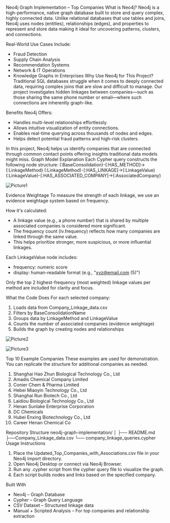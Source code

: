 Neo4j Graph Implementation – Top Companies
What is Neo4j?
Neo4j is a high-performance, native graph database built to store and query complex, highly connected data. Unlike relational databases that use tables and joins, Neo4j uses nodes (entities), relationships (edges), and properties to represent and store data making it ideal for uncovering patterns, clusters, and connections.

Real-World Use Cases Include:
- Fraud Detection
- Supply Chain Analysis
- Recommendation Systems
- Network & IT Operations
- Knowledge Graphs in Enterprises
Why Use Neo4j for This Project?
Traditional SQL databases struggle when it comes to deeply connected data, requiring complex joins that are slow and difficult to manage. Our project investigates hidden linkages between companies—such as those sharing the same phone number or email—where such connections are inherently graph-like.

Benefits Neo4j Offers:
- Handles multi-level relationships effortlessly.
- Allows intuitive visualization of entity connections.
- Enables real-time querying across thousands of nodes and edges.
- Helps detect potential fraud patterns and high-risk clusters.

In this project, Neo4j helps us identify companies that are connected through common contact points offering insights traditional data models might miss.
Graph Model Explanation
Each Cypher query constructs the following node structure:
(:BaseConsolidation)-[:HAS_METHOD]->(:LinkageMethod)
(:LinkageMethod)-[:HAS_LINKAGE]->(:LinkageValue)
(:LinkageValue)-[:HAS_ASSOCIATED_COMPANY]->(:AssociatedCompany)

![Picture1](https://github.com/user-attachments/assets/14d72008-9bca-4846-9dcc-145f8bbabe0f)

Evidence Weightage
To measure the strength of each linkage, we use an evidence weightage system based on frequency.

How it's calculated:
- A linkage value (e.g., a phone number) that is shared by multiple associated companies is considered more significant.
- The frequency count (lv.frequency) reflects how many companies are linked through the same value.
- This helps prioritize stronger, more suspicious, or more influential linkages.

Each LinkageValue node includes:
- frequency: numeric score
- display: human-readable format (e.g., "xyz@email.com (5)")

Only the top 2 highest-frequency (most weighted) linkage values per method are included for clarity and focus.

What the Code Does
For each selected company:
1. Loads data from Company_Linkage_data.csv
2. Filters by BaseConsolidationName
3. Groups data by LinkageMethod and LinkageValue
4. Counts the number of associated companies (evidence weightage)
5. Builds the graph by creating nodes and relationships

![Picture2](https://github.com/user-attachments/assets/eea12f04-cd34-4647-8510-f055fcacaa1d)

![Picture3](https://github.com/user-attachments/assets/ce232115-0efd-4466-b00e-d1d7c1967514)

Top 10 Example Companies
These examples are used for demonstration. You can replicate the structure for additional companies as needed.
1. Shanghai Hao Zhun Biological Technology Co., Ltd
2. Amadis Chemical Company Limited
3. Conier Chem & Pharma Limited
4. Hebei Miaoyin Technology Co., Ltd
5. Shanghai Run Biotech Co., Ltd
6. Laidiou Biological Technology Co., Ltd
7. Henan Sunlake Enterprise Corporation
8. DC Chemicals
9. Hubei Enxing Biotechnology Co., Ltd
10. Career Henan Chemical Co


Repository Structure
neo4j-graph-implementation/
│
├── README.md
├──Company_Linkage_data.csv
└── company_linkage_queries.cypher
Usage Instructions
1. Place the Updated_Top_Companies_with_Associations.csv file in your Neo4j import directory.
2. Open Neo4j Desktop or connect via Neo4j Browser.
3. Run any .cypher script from the cypher query file to visualize the graph.
4. Each script builds nodes and links based on the specified company.


Built With
- Neo4j – Graph Database
- Cypher – Graph Query Language
- CSV Dataset – Structured linkage data
- Manual + Scripted Analysis – For top companies and relationship extraction



